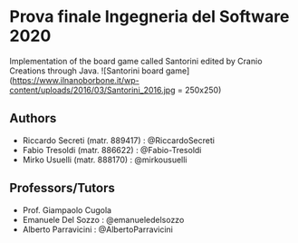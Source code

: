 # Prova finale Ingegneria del Software 2020
Implementation of the board game called Santorini edited by Cranio Creations through Java.
![Santorini board game](https://www.ilnanoborbone.it/wp-content/uploads/2016/03/Santorini_2016.jpg = 250x250)

## Authors
- Riccardo Secreti (matr. 889417)   :   @RiccardoSecreti
- Fabio Tresoldi (matr. 886622)     :   @Fabio-Tresoldi
- Mirko Usuelli (matr. 888170)      :   @mirkousuelli

## Professors/Tutors
- Prof. Giampaolo Cugola
- Emanuele Del Sozzo        :     @emanueledelsozzo
- Alberto Parravicini       :     @AlbertoParravicini
